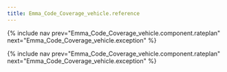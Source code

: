 ```yaml
---
title: Emma_Code_Coverage_vehicle.reference
---
```

{% include nav prev="Emma_Code_Coverage_vehicle.component.rateplan" next="Emma_Code_Coverage_vehicle.exception" %}



{% include nav prev="Emma_Code_Coverage_vehicle.component.rateplan" next="Emma_Code_Coverage_vehicle.exception" %}
